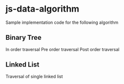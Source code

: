 # js-data-algorithm
Sample implementation code for the following algorithm

## Binary Tree
In order traversal
Pre order traversal
Post order traversal

## Linked List
Traversal of single linked list
